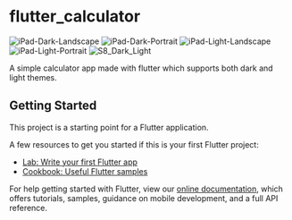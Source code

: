 # flutter_calculator

![iPad-Dark-Landscape](https://user-images.githubusercontent.com/44511437/175932054-781b9703-f04d-4ae7-adfd-65627c0cdc4b.png)
![iPad-Dark-Portrait](https://user-images.githubusercontent.com/44511437/175932080-ff37abba-f2ca-4aa2-bcaa-bfe4901eda48.png)
![iPad-Light-Landscape](https://user-images.githubusercontent.com/44511437/175932093-3d0411c3-a115-4763-a75b-3eb48f74c221.png)
![iPad-Light-Portrait](https://user-images.githubusercontent.com/44511437/175932107-34eb3454-da00-482c-9f29-590fdfcbdd6e.png)
![S8_Dark_Light](https://user-images.githubusercontent.com/44511437/175932119-38da1340-a5bd-4501-b027-6f7ac6b4b503.png)


A simple calculator app made with flutter which supports both dark and light themes.

## Getting Started

This project is a starting point for a Flutter application.

A few resources to get you started if this is your first Flutter project:

- [Lab: Write your first Flutter app](https://flutter.dev/docs/get-started/codelab)
- [Cookbook: Useful Flutter samples](https://flutter.dev/docs/cookbook)

For help getting started with Flutter, view our
[online documentation](https://flutter.dev/docs), which offers tutorials,
samples, guidance on mobile development, and a full API reference.
